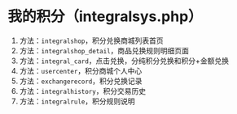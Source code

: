 # 我的积分（integralsys.php）

1. 方法：`integralshop`，积分兑换商城列表首页
2. 方法：`integralshop_detail`，商品兑换规则明细页面
3. 方法：`integral_card`，点击兑换，分纯积分兑换和积分+金额兑换
4. 方法：`usercenter`，积分商城个人中心
5. 方法：`exchangerecord`，积分兑换记录
6. 方法：`integralhistory`，积分交易历史
7. 方法：`integralrule`，积分规则说明

